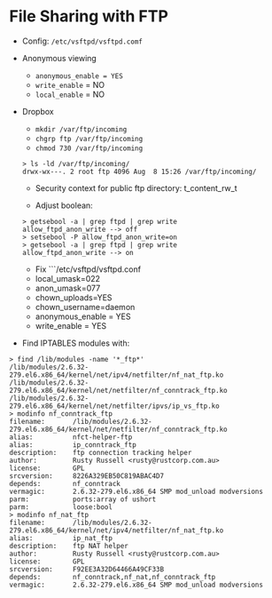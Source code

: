 File Sharing with FTP
====================


* Config: ```/etc/vsftpd/vsftpd.comf```

* Anonymous viewing 

    * ```anonymous_enable = YES``` 
    * ```write_enable``` = NO 
    * ```local_enable``` = NO 

* Dropbox

    * ```mkdir /var/ftp/incoming```
    * ```chgrp ftp /var/ftp/incoming```
    * ```chmod 730 /var/ftp/incoming```

    ```
    > ls -ld /var/ftp/incoming/
    drwx-wx---. 2 root ftp 4096 Aug  8 15:26 /var/ftp/incoming/
    ``` 

    * Security context for public ftp directory: t_content_rw_t

    * Adjust boolean:
    
    ```
    > getsebool -a | grep ftpd | grep write
    allow_ftpd_anon_write --> off
    > setsebool -P allow_ftpd_anon_write=on
    > getsebool -a | grep ftpd | grep write
    allow_ftpd_anon_write --> on
    ```

    * Fix ```/etc/vsftpd/vsftpd.conf
    + local_umask=022
    + anon_umask=077
    + chown_uploads=YES
    + chown_username=daemon
    + anonymous_enable = YES
    + write_enable = YES

* Find IPTABLES modules with:

```
> find /lib/modules -name '*_ftp*'
/lib/modules/2.6.32-279.el6.x86_64/kernel/net/ipv4/netfilter/nf_nat_ftp.ko
/lib/modules/2.6.32-279.el6.x86_64/kernel/net/netfilter/nf_conntrack_ftp.ko
/lib/modules/2.6.32-279.el6.x86_64/kernel/net/netfilter/ipvs/ip_vs_ftp.ko
> modinfo nf_conntrack_ftp
filename:       /lib/modules/2.6.32-279.el6.x86_64/kernel/net/netfilter/nf_conntrack_ftp.ko
alias:          nfct-helper-ftp
alias:          ip_conntrack_ftp
description:    ftp connection tracking helper
author:         Rusty Russell <rusty@rustcorp.com.au>
license:        GPL
srcversion:     8226A329EB50C819ABAC4D7
depends:        nf_conntrack
vermagic:       2.6.32-279.el6.x86_64 SMP mod_unload modversions 
parm:           ports:array of ushort
parm:           loose:bool
> modinfo nf_nat_ftp
filename:       /lib/modules/2.6.32-279.el6.x86_64/kernel/net/ipv4/netfilter/nf_nat_ftp.ko
alias:          ip_nat_ftp
description:    ftp NAT helper
author:         Rusty Russell <rusty@rustcorp.com.au>
license:        GPL
srcversion:     F92EE3A32D64466A49CF33B
depends:        nf_conntrack,nf_nat,nf_conntrack_ftp
vermagic:       2.6.32-279.el6.x86_64 SMP mod_unload modversions 
```
